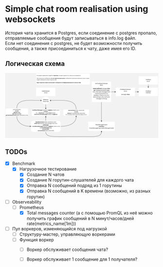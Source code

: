 # Simple chat room realisation using websockets

История чата хранится в Postgres, если соединение с postgres пропало, отправляемые сообщения будут записываться в 
info.log файл.
<br>
Если нет соединения с postgres, не будет возможности получить сообщения, а также присоединиться к чату, даже имея его ID.
## Логическая схема
![schema.jpg](schema.jpg)
## TODOs
- [x] Benchmark 
    - [x] Нагрузочное тестирование
        - [x] Создание N чатов
        - [x] Создание N горутин-слушателей для каждого чата
        - [x] Отправка N сообщений подряд из 1 горутины
        - [x] Отправка N сообщений в K времени (возможно, из разных горутин)
- [ ] Observeability
  - [ ] Prometheus
    - [x] Total messages counter (а с помощью PromQL из неё можно получить график сообщений в N минут/часов/дней rate(metrics_name[1m]))
- [ ] Пул воркеров, изменяющийся под нагрузкой
    - [ ] Структуру-мастер, управляющую воркерами
    - [ ] Функция воркер
      - [ ] Воркер обслуживает сообщения чата?
      - [ ] Воркер обслуживает 1 сообщение для 1 получателя?




